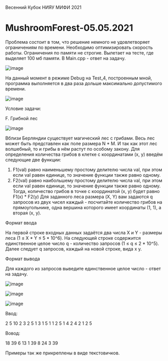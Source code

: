 Весенний Кубок НИЯУ МИФИ 2021

# MushroomForest-05.05.2021
Проблема состоит в том, что решение немного не удовлетворяет ограничениям по времени. Необходимо оптимизировать скорость работы. Ограничения по памяти не строгие. Вылетает на тесте, где выделяет 100 мб памяти. В Main.cpp - ответ на задачу.

![image](https://user-images.githubusercontent.com/71022195/117329774-a833d600-ae9d-11eb-8dd3-efe79bfd1710.png)


На данный момент в режиме Debug на Test_4, построенным мной, программа выполняется в два раза дольше максимально допустимого времени.

![image](https://user-images.githubusercontent.com/71022195/117329795-aec24d80-ae9d-11eb-9013-5ec92e61e5c0.png)

Условие задачи:

F. Грибной лес

![image](https://user-images.githubusercontent.com/71022195/117326289-3017e100-ae9a-11eb-8117-294c4157e53f.png)

Вблизи Берляндии существует магический лес с грибами. Весь лес может быть представлен как поле размера N * M. И так как этот лес волшебный, то и грибы в нём растут по особому закону. Для определения количества грибов в клетке с координатами (x, y) введём следующие две функции:
1) F1(val) равно наименьшему простому делителю числа val, при этом если val равен единице, то значение функции также равно одному.
2) F2(val) равно наибольшему простому делителю числа val, при этом если val равен единице, то значение функции также равно одному.
Тогда, количество грибов в точке с координатой (x, y) будет равно F1(x) * F2(y)
Для заданного леса размера (X, Y) вам задаются q запросов из двух чисел каждый - посчитайте количество грибов на прямоугольнике, одна вершина которого имеет координаты (1, 1), а вторая (x, y).

Формат ввода

На первой строке входных данных задаётся два числа X и Y - размеры леса (1 ≤ X * Y ≤ 5 * 10^6). На следующей строке содержится единственное целое число q - количество запросов (1 ≤ q ≤ 2 * 10^5). Далее следует q запросов, каждый на новой строке, вида x y.

Формат вывода

Для каждого из запросов выведите единственное целое число - ответ на задачу.

![image](https://user-images.githubusercontent.com/71022195/117326429-4f167300-ae9a-11eb-8bf1-56c5c4ba17cd.png)

![image](https://user-images.githubusercontent.com/71022195/117326442-53db2700-ae9a-11eb-9f6e-d6970ea39a34.png)

![image](https://user-images.githubusercontent.com/71022195/117326469-58074480-ae9a-11eb-95d9-05d886996136.png)

Ввод:

2 5
10
2 3
2 5
1 3
1 5
1 1
2 5
1 4
2 4
2 1
2 5

Вовод:

18
39
6
13
1
39
8
24
3
39


Примеры так же прикреплены в виде текстовичков.
